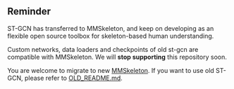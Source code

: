 ## Reminder

ST-GCN has transferred to MMSkeleton,
and keep on developing as an flexible open source toolbox for skeleton-based human understanding.

Custom networks, data loaders and checkpoints of old st-gcn are compatible with MMSkeleton.
We will **stop supporting** this repository soon.

You are welcome to migrate to new 
[MMSkeleton](https://github.com/open-mmlab/mmskeleton).
If you want to use old ST-GCN, please refer to [OLD_README.md](./OLD_README.md).